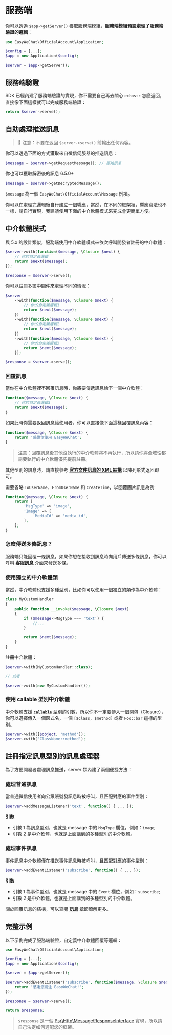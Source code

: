 # 服務端

你可以透過 `$app->getServer()` 獲取服務端模組，**服務端模組預設處理了服務端驗證的邏輯**：

```php
use EasyWeChat\OfficialAccount\Application;

$config = [...];
$app = new Application($config);

$server = $app->getServer();
```

## 服務端驗證

SDK 已經內建了服務端驗證的實現，你不需要自己再去關心 `echostr` 怎麼返回，直接像下面這樣就可以完成服務端驗證：

```php
return $server->serve();
```

## 自助處理推送訊息

> 🚨 注意：不要在返回 `$server->serve()` 前輸出任何內容。

你可以透過下面的方式獲取來自微信伺服器的推送訊息：

```php
$message = $server->getRequestMessage(); // 原始訊息
```

你也可以獲取解密後的訊息 <version-tag>6.5.0+</version-tag>

```php
$message = $server->getDecryptedMessage();
```

`$message` 為一個 `EasyWeChat\OfficialAccount\Message` 例項。

你可以在處理完邏輯後自行建立一個響應，當然，在不同的框架裡，響應寫法也不一樣，請自行實現，我建議使用下面的中介軟體模式來完成會更簡單方便。

## 中介軟體模式

與 5.x 的設計類似，服務端使用中介軟體模式來依次呼叫開發者註冊的中介軟體：

```php
$server->with(function($message, \Closure $next) {
    // 你的自定義邏輯
    return $next($message);
});

$response = $server->serve();
```

你可以註冊多箇中間件來處理不同的情況：

```php
$server
    ->with(function($message, \Closure $next) {
        // 你的自定義邏輯1
        return $next($message);
    })
    ->with(function($message, \Closure $next) {
        // 你的自定義邏輯2
        return $next($message);
    })
    ->with(function($message, \Closure $next) {
        // 你的自定義邏輯3
        return $next($message);
    });

$response = $server->serve();
```

### 回覆訊息

當你在中介軟體裡不回覆訊息時，你將要傳遞訊息給下一個中介軟體：

```php
function($message, \Closure $next) {
    // 你的自定義邏輯3
    return $next($message);
}
```

如果此時你需要返回訊息給使用者，你可以直接像下面這樣回覆訊息內容：

```php
function($message, \Closure $next) {
    return '感謝你使用 EasyWeChat';
}
```

> 注意：回覆訊息後其他沒執行的中介軟體將不再執行，所以請你將全域性都需要執行的中介軟體優先提前註冊。

其他型別的訊息時，請直接參考 **[官方文件訊息的 XML 結構](https://developers.weixin.qq.com/doc/offiaccount/Message_Management/Passive_user_reply_message.html)** 以陣列形式返回即可。

需要省略 `ToUserName`、`FromUserName` 和 `CreateTime`，以回覆圖片訊息為例:

```php
function($message, \Closure $next) {
    return [
        'MsgType' => 'image',
        'Image' => [
            'MediaId' => 'media_id',
        ],
    ];
}
```

### 怎麼傳送多條訊息？

服務端只能回覆一條訊息，如果你想在接收到訊息時向用戶傳送多條訊息，你可以呼叫 **[客服訊息](https://developers.weixin.qq.com/doc/offiaccount/Message_Management/Service_Center_messages.html)** 介面來發送多條。

### 使用獨立的中介軟體類

當然，中介軟體也支援多種型別，比如你可以使用一個獨立的類作為中介軟體：

```php
class MyCustomHandler
{
    public function __invoke($message, \Closure $next)
    {
        if ($message->MsgType === 'text') {
            //...
        }

        return $next($message);
    }
}
```

註冊中介軟體：

```php
$server->with(MyCustomHandler::class);

// 或者

$server->with(new MyCustomHandler());
```

### 使用 callable 型別中介軟體

中介軟體支援 **[`callable`](http://php.net/manual/zh/language.types.callable.php)** 型別的引數，所以你不一定要傳入一個閉包（Closure），你可以選擇傳入一個函式名，一個 `[$class, $method]` 或者 `Foo::bar` 這樣的型別。

```php
$server->with([$object, 'method']);
$server->with('ClassName::method');
```

## 註冊指定訊息型別的訊息處理器

為了方便開發者處理訊息推送，server 類內建了兩個便捷方法：

### 處理普通訊息

當普通微信使用者向公眾賬號發訊息時被呼叫，且匹配對應的事件型別：

```php
$server->addMessageListener('text', function() { ... });
```

**引數**

- 引數 1 為訊息型別，也就是 message 中的 `MsgType` 欄位，例如：`image`;
- 引數 2 是中介軟體，也就是上面講到的多種型別的中介軟體。

### 處理事件訊息

事件訊息中介軟體僅在推送事件訊息時被呼叫，且匹配對應的事件型別：

```php
$server->addEventListener('subscribe', function() { ... });
```

**引數**

- 引數 1 為事件型別，也就是 message 中的 `Event` 欄位，例如：`subscribe`;
- 引數 2 是中介軟體，也就是上面講到的多種型別的中介軟體。

關於回覆訊息的結構，可以查閱 **[訊息](message.md)** 章節瞭解更多。

## 完整示例

以下示例完成了服務端驗證，自定義中介軟體回覆等邏輯：

```php
use EasyWeChat\OfficialAccount\Application;

$config = [...];
$app = new Application($config);

$server = $app->getServer();

$server->addEventListener('subscribe', function($message, \Closure $next) {
    return '感謝您關注 EasyWeChat!';
});

$response = $server->serve();

return $response;
```

> `$response` 是一個 [Psr\Http\Message\ResponseInterface](https://github.com/php-fig/http-message/blob/master/src/ResponseInterface.php) 實現，所以請自己決定如何適配您的框架。
